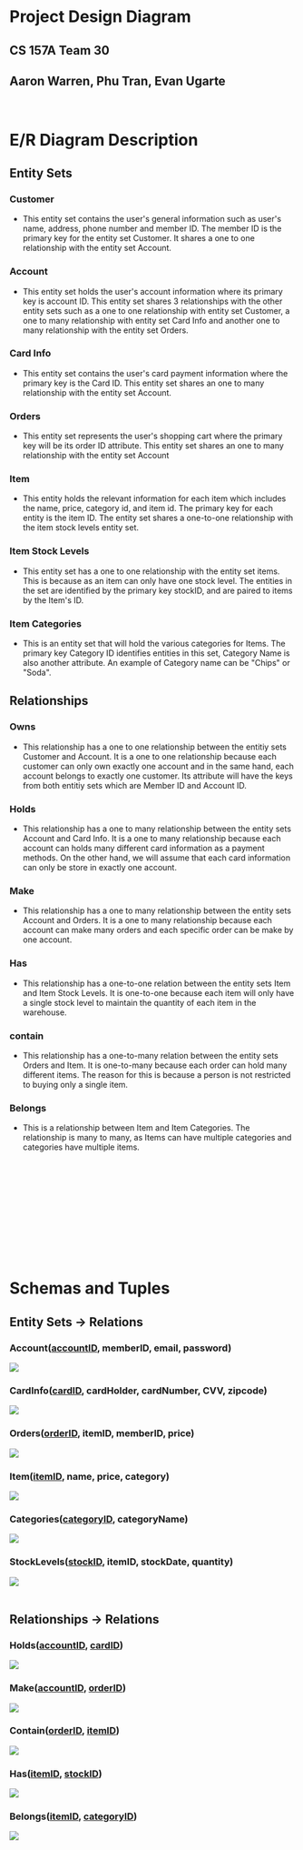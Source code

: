 # Project Design Diagram
## CS 157A Team 30
## Aaron Warren, Phu Tran, Evan Ugarte

<br/>

# E/R Diagram Description
## Entity Sets
### Customer
- This entity set contains the user's general information such as user's name, address, phone number and member ID. The member ID is the primary key for the entity set Customer. It shares a one to one relationship with the entity set Account.

### Account
- This entity set holds the user's account information where its primary key is account ID. This entity set shares 3 relationships with the other entity sets such as a one to one relationship with entity set Customer, a one to many relationship with entity set Card Info and another one to many relationship with the entity set Orders.

### Card Info
- This entity set contains the user's card payment information where the primary key is the Card ID. This entity set shares an one to many relationship with the entity set Account.

### Orders
- This entity set represents the user's shopping cart where the primary key will be its order ID attribute. This entity set shares an one to many relationship with the entity set Account

### Item
- This entity holds the relevant information for each item which includes the name, price, category id, and item id. The primary key for each entity is the item ID. The entity set shares a one-to-one relationship with the item stock levels entity set.

### Item Stock Levels
- This entity set has a one to one relationship with the entity set items. This is because as an item can only have one stock level. The entities in the set are identified by the primary key stockID, and are paired to items by the Item's ID.

### Item Categories
- This is an entity set that will hold the various categories for Items. The primary key Category ID identifies entities in this set, Category Name is also another attribute. An example of Category name can be "Chips" or "Soda".

## Relationships
### Owns
- This relationship has a one to one relationship between the entitiy sets Customer and Account. It is a one to one relationship because each customer can only own exactly one account and in the same hand, each account belongs to exactly one customer. Its attribute will have the keys from both entitiy sets which are Member ID and Account ID. 

### Holds
- This relationship has a one to many relationship between the entity sets Account and Card Info. It is a one to many relationship because each account can holds many different card information as a payment methods. On the other hand, we will assume that each card information can only be store in exactly one account.

### Make
- This relationship has a one to many relationship between the entity sets Account and Orders. It is a one to many relationship because each account can make many orders and each specific order can be make by one account.

### Has
- This relationship has a one-to-one relation between the entity sets Item and Item Stock Levels. It is one-to-one because each item will only have a single stock level to maintain the quantity of each item in the warehouse.
### contain
- This relationship has a one-to-many relation between the entity sets Orders and Item. It is one-to-many because each order can hold many different items. The reason for this is because a person is not restricted to buying only a single item.

### Belongs
- This is a relationship between Item and Item Categories. The relationship is many to many, as Items can have multiple categories and categories have multiple items.
<br/>
<br/>
<br/>
<br/>
<br/>
<br/>
<br/>
<br/>
<br/>
<br/>

# Schemas and Tuples
## Entity Sets -> Relations
### Account(<u>accountID</u>, memberID, email, password)
<img src="../project_diagram/Tables/Accounts.png" />

### CardInfo(<u>cardID</u>, cardHolder, cardNumber, CVV, zipcode)
<img src="../project_diagram/Tables/CardInfo.png" />

### Orders(<u>orderID</u>, itemID, memberID, price)
<img src="../project_diagram/Tables/Orders.png" />

### Item(<u>itemID</u>, name, price, category)
<img src="../project_diagram/Tables/Item.png" />

### Categories(<u>categoryID</u>, categoryName)
<img src="../project_diagram/Tables/Categories.png" />

### StockLevels(<u>stockID</u>, itemID, stockDate, quantity)
<img src="../project_diagram/Tables/StockLevels.png" />


<br/>
<br/>

## Relationships -> Relations
### Holds(<u>accountID</u>, <u>cardID</u>)
<img src="../project_diagram/Tables/holds.png" />

### Make(<u>accountID</u>, <u>orderID</u>)
<img src="../project_diagram/Tables/make.png" />

### Contain(<u>orderID</u>, <u>itemID</u>)
<img src="../project_diagram/Tables/contain.png" />

### Has(<u>itemID</u>, <u>stockID</u>)
<img src="../project_diagram/Tables/has.png" />

### Belongs(<u>itemID</u>, <u>categoryID</u>)
<img src="../project_diagram/Tables/belongs.png" />



<br/>
<br/>
<br/>
<br/>
<br/>
<br/>
<br/>
<br/>
<br/>
<br/>
<br/>
<br/>
<br/>
<br/>
<br/>
<br/>
<br/>
<br/>
<br/>
<br/>
<br/>
<br/>
<br/>
<br/>
<br/>
<br/>
<br/>
<br/>
<br/>
<br/>
<br/>
<br/>
<br/>
<br/>
<br/>
<br/>
<br/>
<br/>
<br/>
<br/>
<br/>
<br/>
<br/>
<br/>
<br/>
<br/>
<br/>
<br/>
<br/>
<br/>
<br/>
<br/>
<br/>
<br/>
<br/>
<img src="ERD Proposal Diagram V2.png" style="transform:rotate(90deg)"/>